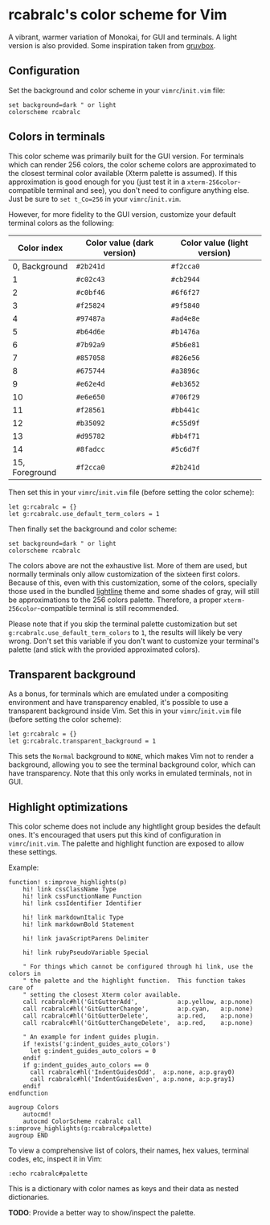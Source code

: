 # rcabralc's color scheme for Vim

A vibrant, warmer variation of Monokai, for GUI and terminals.  A light
version is also provided.  Some inspiration taken from
[gruvbox](https://github.com/morhetz/gruvbox).


## Configuration

Set the background and color scheme in your `vimrc`/`init.vim` file:

```vim
set background=dark " or light
colorscheme rcabralc
```


## Colors in terminals

This color scheme was primarily built for the GUI version.  For terminals
which can render 256 colors, the color scheme colors are approximated to the
closest terminal color available (Xterm palette is assumed).  If this
approximation is good enough for you (just test it in a
`xterm-256color`-compatible terminal and see), you don't need to configure
anything else.  Just be sure to `set t_Co=256` in your `vimrc`/`init.vim`.

However, for more fidelity to the GUI version, customize your default terminal
colors as the following:

Color index    | Color value (dark version) | Color value (light version)
-------------- | -------------------------- | ---------------------------
0, Background  | `#2b241d`                  | `#f2cca0`
1              | `#c02c43`                  | `#cb2944`
2              | `#c0bf46`                  | `#6f6f27`
3              | `#f25824`                  | `#9f5840`
4              | `#97487a`                  | `#ad4e8e`
5              | `#b64d6e`                  | `#b1476a`
6              | `#7b92a9`                  | `#5b6e81`
7              | `#857058`                  | `#826e56`
8              | `#675744`                  | `#a3896c`
9              | `#e62e4d`                  | `#eb3652`
10             | `#e6e650`                  | `#706f29`
11             | `#f28561`                  | `#bb441c`
12             | `#b35092`                  | `#c55d9f`
13             | `#d95782`                  | `#bb4f71`
14             | `#8fadcc`                  | `#5c6d7f`
15, Foreground | `#f2cca0`                  | `#2b241d`

Then set this in your `vimrc`/`init.vim` file (before setting the color
scheme):

```vim
let g:rcabralc = {}
let g:rcabralc.use_default_term_colors = 1
```

Then finally set the background and color scheme:

```vim
set background=dark " or light
colorscheme rcabralc
```

The colors above are not the exhaustive list.  More of them are used, but
normally terminals only allow customization of the sixteen first colors.
Because of this, even with this customization, some of the colors, specially
those used in the bundled
[lightline](https://github.com/itchyny/lightline.vim) theme and some shades of
gray, will still be approximations to the 256 colors palette.  Therefore, a
proper `xterm-256color`-compatible terminal is still recommended.

Please note that if you skip the terminal palette customization but set
`g:rcabralc.use_default_term_colors` to `1`, the results will likely be very
wrong.  Don't set this variable if you don't want to customize your terminal's
palette (and stick with the provided approximated colors).


## Transparent background

As a bonus, for terminals which are emulated under a compositing environment
and have transparency enabled, it's possible to use a transparent background
inside Vim.  Set this in your `vimrc`/`init.vim` file (before setting the
color scheme):

```vim
let g:rcabralc = {}
let g:rcabralc.transparent_background = 1
```

This sets the `Normal` background to `NONE`, which makes Vim not to render a
background, allowing you to see the terminal background color, which can have
transparency.  Note that this only works in emulated terminals, not in GUI.


## Highlight optimizations

This color scheme does not include any hightlight group besides the default
ones.  It's encouraged that users put this kind of configuration in
`vimrc`/`init.vim`.  The palette and highlight function are exposed to allow
these settings.

Example:

```vim
function! s:improve_highlights(p)
    hi! link cssClassName Type
    hi! link cssFunctionName Function
    hi! link cssIdentifier Identifier

    hi! link markdownItalic Type
    hi! link markdownBold Statement

    hi! link javaScriptParens Delimiter

    hi! link rubyPseudoVariable Special

    " For things which cannot be configured through hi link, use the colors in
    " the palette and the highlight function.  This function takes care of
    " setting the closest Xterm color available.
    call rcabralc#hl('GitGutterAdd',           a:p.yellow, a:p.none)
    call rcabralc#hl('GitGutterChange',        a:p.cyan,   a:p.none)
    call rcabralc#hl('GitGutterDelete',        a:p.red,    a:p.none)
    call rcabralc#hl('GitGutterChangeDelete',  a:p.red,    a:p.none)

    " An example for indent guides plugin.
    if !exists('g:indent_guides_auto_colors')
      let g:indent_guides_auto_colors = 0
    endif
    if g:indent_guides_auto_colors == 0
      call rcabralc#hl('IndentGuidesOdd',  a:p.none, a:p.gray0)
      call rcabralc#hl('IndentGuidesEven', a:p.none, a:p.gray1)
    endif
endfunction

augroup Colors
    autocmd!
    autocmd ColorScheme rcabralc call s:improve_highlights(g:rcabralc#palette)
augroup END
```

To view a comprehensive list of colors, their names, hex values, terminal
codes, etc, inspect it in Vim:

```vim
:echo rcabralc#palette
```

This is a dictionary with color names as keys and their data as nested
dictionaries.

**TODO**: Provide a better way to show/inspect the palette.
